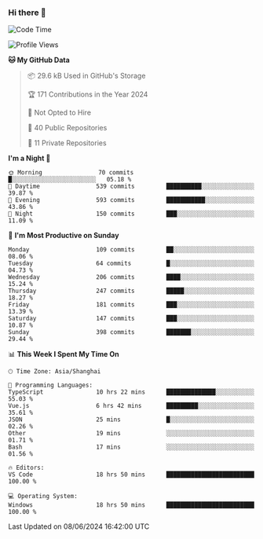 ### Hi there 👋

<!--
**robinWongM/robinWongM** is a ✨ _special_ ✨ repository because its `README.md` (this file) appears on your GitHub profile.

Here are some ideas to get you started:

- 🔭 I’m currently working on ...
- 🌱 I’m currently learning ...
- 👯 I’m looking to collaborate on ...
- 🤔 I’m looking for help with ...
- 💬 Ask me about ...
- 📫 How to reach me: ...
- 😄 Pronouns: ...
- ⚡ Fun fact: ...
-->

<!--START_SECTION:waka-->
![Code Time](http://img.shields.io/badge/Code%20Time-250%20hrs%2054%20mins-blue)

![Profile Views](http://img.shields.io/badge/Profile%20Views-0-blue)

**🐱 My GitHub Data** 

> 📦 29.6 kB Used in GitHub's Storage 
 > 
> 🏆 171 Contributions in the Year 2024
 > 
> 🚫 Not Opted to Hire
 > 
> 📜 40 Public Repositories 
 > 
> 🔑 11 Private Repositories 
 > 
**I'm a Night 🦉** 

```text
🌞 Morning                70 commits          █░░░░░░░░░░░░░░░░░░░░░░░░   05.18 % 
🌆 Daytime                539 commits         ██████████░░░░░░░░░░░░░░░   39.87 % 
🌃 Evening                593 commits         ███████████░░░░░░░░░░░░░░   43.86 % 
🌙 Night                  150 commits         ███░░░░░░░░░░░░░░░░░░░░░░   11.09 % 
```
📅 **I'm Most Productive on Sunday** 

```text
Monday                   109 commits         ██░░░░░░░░░░░░░░░░░░░░░░░   08.06 % 
Tuesday                  64 commits          █░░░░░░░░░░░░░░░░░░░░░░░░   04.73 % 
Wednesday                206 commits         ████░░░░░░░░░░░░░░░░░░░░░   15.24 % 
Thursday                 247 commits         █████░░░░░░░░░░░░░░░░░░░░   18.27 % 
Friday                   181 commits         ███░░░░░░░░░░░░░░░░░░░░░░   13.39 % 
Saturday                 147 commits         ███░░░░░░░░░░░░░░░░░░░░░░   10.87 % 
Sunday                   398 commits         ███████░░░░░░░░░░░░░░░░░░   29.44 % 
```


📊 **This Week I Spent My Time On** 

```text
🕑︎ Time Zone: Asia/Shanghai

💬 Programming Languages: 
TypeScript               10 hrs 22 mins      ██████████████░░░░░░░░░░░   55.03 % 
Vue.js                   6 hrs 42 mins       █████████░░░░░░░░░░░░░░░░   35.61 % 
JSON                     25 mins             █░░░░░░░░░░░░░░░░░░░░░░░░   02.26 % 
Other                    19 mins             ░░░░░░░░░░░░░░░░░░░░░░░░░   01.71 % 
Bash                     17 mins             ░░░░░░░░░░░░░░░░░░░░░░░░░   01.56 % 

🔥 Editors: 
VS Code                  18 hrs 50 mins      █████████████████████████   100.00 % 

💻 Operating System: 
Windows                  18 hrs 50 mins      █████████████████████████   100.00 % 
```


 Last Updated on 08/06/2024 16:42:00 UTC
<!--END_SECTION:waka-->
